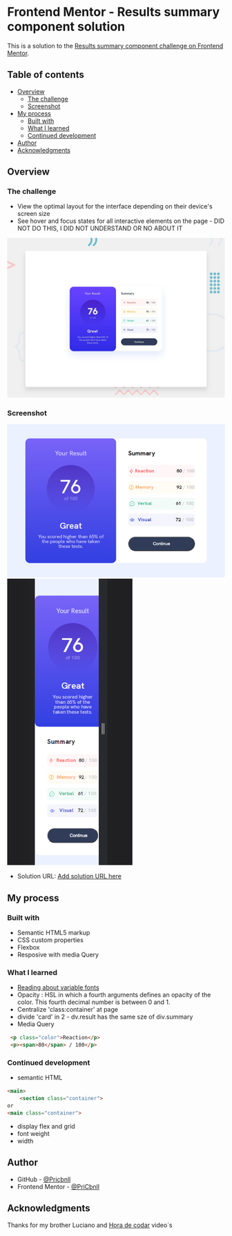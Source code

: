 # Frontend Mentor - Results summary component solution

This is a solution to the [Results summary component challenge on Frontend Mentor](https://www.frontendmentor.io/challenges/results-summary-component-CE_K6s0maV). 

## Table of contents

- [Overview](#overview)
  - [The challenge](#the-challenge)
  - [Screenshot](#screenshot)
- [My process](#my-process)
  - [Built with](#built-with)
  - [What I learned](#what-i-learned)
  - [Continued development](#continued-development)
- [Author](#author)
- [Acknowledgments](#acknowledgments)


## Overview

### The challenge

- View the optimal layout for the interface depending on their device's screen size
- See hover and focus states for all interactive elements on the page - DID NOT DO THIS, I DID NOT UNDERSTAND OR NO ABOUT IT

![Design preview for the Results summary component coding challenge](./design/desktop-preview.jpg)

### Screenshot

![Desktop](./design/desktop-screenshot.jpg)
![Mobile](./design/mobile-screenshot.jpg)

- Solution URL: [Add solution URL here](https://your-solution-url.com)

## My process

### Built with

- Semantic HTML5 markup
- CSS custom properties
- Flexbox
- Resposive with media Query


### What I learned

- [Reading about variable fonts](https://developers.google.com/web/fundamentals/design-and-ux/typography/variable-fonts)
- Opacity : HSL in which a fourth arguments defines an opacity of the color. This fourth decimal number is between 0 and 1.
- Centralize 'class:container' at page 
- divide 'card' in 2 - dv.result has the same sze of div.summary
- Media Query


```html
 <p class="color">Reaction</p>
 <p><span>80</span> / 100</p> 
```


### Continued development

- semantic HTML
```html
<main>
    <section class="container">
or
<main class="container">
```
- display flex and grid
- font weight   
- width
                                

## Author

- GitHub - [@Pricbnll](https://github.com/pricbnll)
- Frontend Mentor - [@PriCbnll](https://www.frontendmentor.io/profile/pricbnll)


## Acknowledgments

Thanks for my brother Luciano and [Hora de codar](https://www.horadecodar.com.br) video´s

